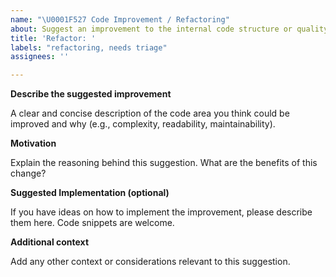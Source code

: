 ```yaml
---
name: "\U0001F527 Code Improvement / Refactoring"
about: Suggest an improvement to the internal code structure or quality
title: 'Refactor: '
labels: "refactoring, needs triage"
assignees: ''

---
```


**Describe the suggested improvement**

A clear and concise description of the code area you think could be improved and why (e.g., complexity, readability, maintainability).

**Motivation**

Explain the reasoning behind this suggestion. What are the benefits of this change?

**Suggested Implementation (optional)**

If you have ideas on how to implement the improvement, please describe them here. Code snippets are welcome.

**Additional context**

Add any other context or considerations relevant to this suggestion.
